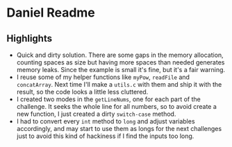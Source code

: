 # Daniel Readme
## Highlights

- Quick and dirty solution. There are some gaps in the memory allocation, counting spaces as size but having more spaces than needed generates memory leaks. Since the example is small it's fine, but it's a fair warning.
- I reuse some of my helper functions like `myPow`, `readFile` and `concatArray`. Next time I'll make a `utils.c` with them and ship it with the result, so the code looks a little less cluttered.
- I created two modes in the `getLineNums`, one for each part of the challenge. It seeks the whole line for all numbers, so to avoid create a new function, I just created a dirty `switch-case` method.
- I had to convert every `int` method to `long` and adjust variables accordingly, and may start to use them as longs for the next challenges just to avoid this kind of hackiness if I find the inputs too long.
